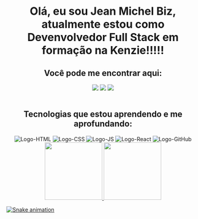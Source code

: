 # 
<h1 align="center"> Olá, eu sou Jean Michel Biz, atualmente estou como Devenvolvedor Full Stack em formação na Kenzie!!!!! </h1>

<div align="center"> 
   <h2> Você pode me encontrar aqui: </h2>
   <a href="https://www.linkedin.com/in/jean-michel-biz-7892a0247/" target="_blank"><img src="https://img.shields.io/badge/-LinkedIn-%230077B5?style=for-the-badge&logo=linkedin&logoColor=white" target="_blank"></a> 
  <a href = "mailto:jeanmbiz@hotmail.com"><img src="https://img.shields.io/badge/-Hotmail-%23333?style=for-the-badge&logo=gmail&logoColor=white" target="_blank"></a>
  <a href="https://instagram.com/jean_bizz" target="_blank"><img src="https://img.shields.io/badge/-Instagram-%23E4405F?style=for-the-badge&logo=instagram&logoColor=white" target="_blank"></a>
  </div>

<div align="center" style="display: inline_block"><br>
  <h2> Tecnologias que estou aprendendo e me aprofundando: </h2>
  <img align="center" alt="Logo-HTML" src="https://img.shields.io/badge/HTML5-E34F26?style=for-the-badge&logo=html5&logoColor=white">
  <img align="center" alt="Logo-CSS" src="https://img.shields.io/badge/CSS3-1572B6?style=for-the-badge&logo=css3&logoColor=white">
  <img align="center" alt="Logo-JS" src="https://img.shields.io/badge/JavaScript-F7DF1E?style=for-the-badge&logo=javascript&logoColor=black">
  <img align="center" alt="Logo-React" src="https://img.shields.io/badge/React-20232A?style=for-the-badge&logo=react&logoColor=61DAFB"> 
  <img align="center" alt="Logo-GitHub" src="https://img.shields.io/badge/GitHub-100000?style=for-the-badge&logo=github&logoColor=white"> 
</div>


  
  <div align="center">
  <a href="https://github.com/jeanmbiz">
  <img height="150em" src="https://github-readme-stats.vercel.app/api?username=jeanmbiz&show_icons=true&theme=default&include_all_commits=true&count_private=true"/>
  <img height="150em" src="https://github-readme-stats.vercel.app/api/top-langs/?username=jeanmbiz&layout=compact&langs_count=7&theme=default"/>
</div>

  ![Snake animation](https://github.com/jeanmbiz/jeanmbiz/blob/output/github-contribution-grid-snake.svg)
 
 


